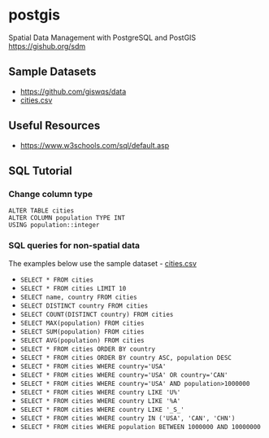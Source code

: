 # postgis

Spatial Data Management with PostgreSQL and PostGIS https://gishub.org/sdm

## Sample Datasets

- https://github.com/giswqs/data
- [cities.csv](https://github.com/giswqs/postgis/blob/master/data/cities.csv)

## Useful Resources

- https://www.w3schools.com/sql/default.asp

## SQL Tutorial

### Change column type

```
ALTER TABLE cities
ALTER COLUMN population TYPE INT
USING population::integer
```

### SQL queries for non-spatial data

The examples below use the sample dataset - [cities.csv](https://github.com/giswqs/postgis/blob/master/data/cities.csv)

- `SELECT * FROM cities`
- `SELECT * FROM cities LIMIT 10`
- `SELECT name, country FROM cities`
- `SELECT DISTINCT country FROM cities`
- `SELECT COUNT(DISTINCT country) FROM cities`
- `SELECT MAX(population) FROM cities`
- `SELECT SUM(population) FROM cities`
- `SELECT AVG(population) FROM cities`
- `SELECT * FROM cities ORDER BY country`
- `SELECT * FROM cities ORDER BY country ASC, population DESC`
- `SELECT * FROM cities WHERE country='USA'`
- `SELECT * FROM cities WHERE country='USA' OR country='CAN'`
- `SELECT * FROM cities WHERE country='USA' AND population>1000000`
- `SELECT * FROM cities WHERE country LIKE 'U%'`
- `SELECT * FROM cities WHERE country LIKE '%A'`
- `SELECT * FROM cities WHERE country LIKE '_S_'`
- `SELECT * FROM cities WHERE country IN ('USA', 'CAN', 'CHN')`
- `SELECT * FROM cities WHERE population BETWEEN 1000000 AND 10000000`
